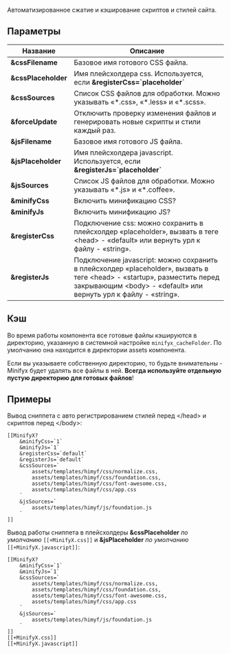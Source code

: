 Автоматизированное сжатие и кэширование скриптов и стилей сайта.

## Параметры
Название			| Описание
--------------------|-------------------------------------------------------------------------------
**&cssFilename**	| Базовое имя готового CSS файла.
**&cssPlaceholder**	| Имя плейсхолдера css. Используется, если **&registerCss=\`placeholder\`**
**&cssSources**		| Список CSS файлов для обработки. Можно указывать «\*.css», «\*.less» и «\*.scss».
**&forceUpdate**	| Отключить проверку изменения файлов и генерировать новые скрипты и стили каждый раз.
**&jsFilename**		| Базовое имя готового JS файла.
**&jsPlaceholder**	| Имя плейсхолдера javascript. Используется, если **&registerJs=\`placeholder\`**
**&jsSources**		| Список JS файлов для обработки. Можно указывать «\*.js» и «\*.coffee».
**&minifyCss**		| Включить минификацию CSS?
**&minifyJs**		| Включить минификацию JS?
**&registerCss**	| Подключение сss: можно сохранить в плейсхолдер «placeholder», вызвать в теге <head\> - «default» или вернуть урл к файлу - «string».
**&registerJs**		| Подключение javascript: можно сохранить в плейсхолдер «placeholder», вызвать в теге <head\> - «startup», разместить перед закрывающим <body\> - «default» или вернуть урл к файлу - «string».

## Кэш
Во время работы компонента все готовые файлы кэшируются в директорию, указанную в системной настройке `minifyx_cacheFolder`. По умолчанию она находится в директории assets компонента.

Если вы указываете собственную директорию, то будьте внимательны - Minifyx будет удалять все файлы в ней. **Всегда используйте отдельную пустую директорию для готовых файлов**!

## Примеры
Вывод сниппета с авто регистрированием стилей перед </head\> и скриптов перед </body\>:
```
[[MinifyX?
	&minifyCss=`1`
	&minifyJs=`1`
	&registerCss=`default`
	&registerJs=`default`
	&cssSources=`
		assets/templates/himyf/css/normalize.css,
		assets/templates/himyf/css/foundation.css,
		assets/templates/himyf/css/font-awesome.css,
		assets/templates/himyf/css/app.css
	`
	&jsSources=`
		assets/templates/himyf/js/foundation.js
	`
]]
```

Вывод работы сниппета в плейсхолдеры **&cssPlaceholder** *по умолчанию* `[[+MinifyX.css]]` и **&jsPlaceholder** *по умолчанию* `[[+MinifyX.javascript]]`:
```
[[MinifyX? 
	&minifyCss=`1`
	&minifyJs=`1`
	&cssSources=`
		assets/templates/himyf/css/normalize.css,
		assets/templates/himyf/css/foundation.css,
		assets/templates/himyf/css/font-awesome.css,
		assets/templates/himyf/css/app.css
	`
	&jsSources=`
		assets/templates/himyf/js/foundation.js
	`
]]
[[+MinifyX.css]]
[[+MinifyX.javascript]]
```
